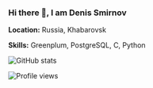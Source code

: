 ### Hi there 👋, I am Denis Smirnov

**Location:** Russia, Khabarovsk

**Skills:** Greenplum, PostgreSQL, C, Python

![GitHub stats](https://github-readme-stats.vercel.app/api?username=darthunix&show_icons=true)  

![Profile views](https://gpvc.arturio.dev/darthunix)  
